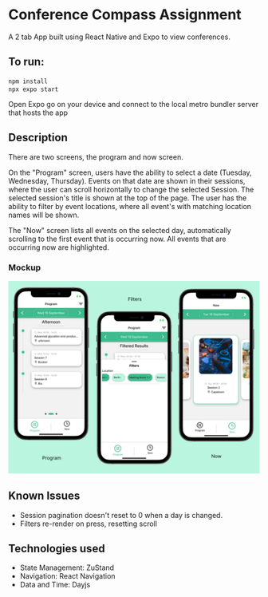 # Conference Compass Assignment

A 2 tab App built using React Native and Expo to view conferences.

## To run:

```
npm install
npx expo start
```
Open Expo go on your device and connect to the local metro bundler server that hosts the app

## Description

There are two screens, the program and now screen.

On the "Program" screen, users have the ability to select a date (Tuesday, Wednesday, Thursday). Events on that date are shown in their sessions, where the user can scroll horizontally to change the selected Session. The selected session's title is shown at the top of the page. The user has the ability to filter by event locations, where all event's with matching location names will be shown.

The "Now" screen lists all events on the selected day, automatically scrolling to the first event that is occurring now. All events that are occurring now are highlighted.

### Mockup

![Alt text](ScreenShots/Mockup.png?raw=true "Mockup")

## Known Issues

- Session pagination doesn't reset to 0 when a day is changed.
- Filters re-render on press, resetting scroll

## Technologies used

- State Management: ZuStand
- Navigation: React Navigation
- Data and Time: Dayjs
